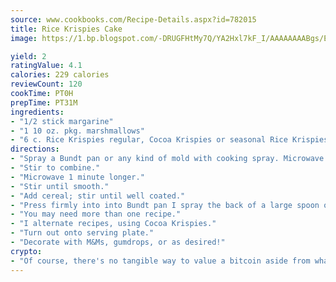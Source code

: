 ```yaml
---
source: www.cookbooks.com/Recipe-Details.aspx?id=782015
title: Rice Krispies Cake
image: https://1.bp.blogspot.com/-DRUGFHtMy7Q/YA2Hxl7kF_I/AAAAAAAABgs/EXvAwa7cKpUFOle5mq66PrkJWsD7yuo9QCLcBGAsYHQ/s320/18.png

yield: 2
ratingValue: 4.1
calories: 229 calories
reviewCount: 120
cookTime: PT0H
prepTime: PT31M
ingredients:
- "1/2 stick margarine"
- "1 10 oz. pkg. marshmallows"
- "6 c. Rice Krispies regular, Cocoa Krispies or seasonal Rice Krispies cereal"
directions:
- "Spray a Bundt pan or any kind of mold with cooking spray. Microwave margarine and marshmallows on High for 2 minutes in a large microwave-safe mixing bowl."
- "Stir to combine."
- "Microwave 1 minute longer."
- "Stir until smooth."
- "Add cereal; stir until well coated."
- "Press firmly into into Bundt pan I spray the back of a large spoon or spatula with cooking spray."
- "You may need more than one recipe."
- "I alternate recipes, using Cocoa Krispies."
- "Turn out onto serving plate."
- "Decorate with M&Ms, gumdrops, or as desired!"
crypto:
- "Of course, there's no tangible way to value a bitcoin aside from what someone else believes it is worth."
---
```

